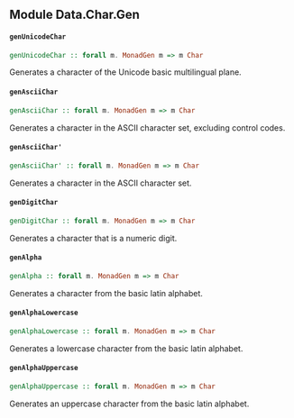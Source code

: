 ## Module Data.Char.Gen

#### `genUnicodeChar`

``` purescript
genUnicodeChar :: forall m. MonadGen m => m Char
```

Generates a character of the Unicode basic multilingual plane.

#### `genAsciiChar`

``` purescript
genAsciiChar :: forall m. MonadGen m => m Char
```

Generates a character in the ASCII character set, excluding control codes.

#### `genAsciiChar'`

``` purescript
genAsciiChar' :: forall m. MonadGen m => m Char
```

Generates a character in the ASCII character set.

#### `genDigitChar`

``` purescript
genDigitChar :: forall m. MonadGen m => m Char
```

Generates a character that is a numeric digit.

#### `genAlpha`

``` purescript
genAlpha :: forall m. MonadGen m => m Char
```

Generates a character from the basic latin alphabet.

#### `genAlphaLowercase`

``` purescript
genAlphaLowercase :: forall m. MonadGen m => m Char
```

Generates a lowercase character from the basic latin alphabet.

#### `genAlphaUppercase`

``` purescript
genAlphaUppercase :: forall m. MonadGen m => m Char
```

Generates an uppercase character from the basic latin alphabet.


